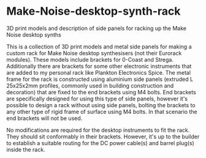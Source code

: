 # Make-Noise-desktop-synth-rack
3D print models and description of side panels for racking up the Make Noise desktop synths

This is a collection of 3D print models and metal side panels for making a custom rack for Make Noise desktop synthesisers (not their Eurorack modules). These models include brackets for 0-Coast and Strega. Additionally there are brackets for some other electronic instruments that are added to my personal rack like Plankton Electronics Spice. The metal frame for the rack is constructed using aluminium side panels (extruded L 25x25x2mm profiles, commonly used in building construction and decoration) that are fixed to the end brackets using M4 bolts. End brackets are specifically designed for using this type of side panels, however it's possible to design a rack without using side panels, bolting the brackets to any other type of rigid frame of surface using M4 bolts. In that scenario the end brackets will not be used.

No modifications are required for the desktop instruments to fit the rack. They should sit conformably in their brackets. However, it's up to the builder to establish a suitable routing for the DC power cable(s) and barrel plug(s) inside the rack.

